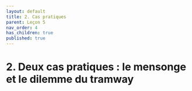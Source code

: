 ```yaml
---
layout: default
title: 2. Cas pratiques
parent: Leçon 5
nav_order: 4
has_children: true
published: true
---
```

# 2. Deux cas pratiques : le mensonge et le dilemme du tramway




